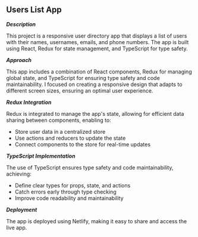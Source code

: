 <h2>Users List App</h2>

**_Description_**

This project is a responsive user directory app that displays a list of users with their names, usernames, emails, and phone numbers. The app is built using React, Redux for state management, and TypeScript for type safety.

**_Approach_**

This app includes a combination of React components, Redux for managing global state, and TypeScript for ensuring type safety and code maintainability. I focused on creating a responsive design that adapts to different screen sizes, ensuring an optimal user experience.

**_Redux Integration_**

Redux is integrated to manage the app's state, allowing for efficient data sharing between components, enabling to:

- Store user data in a centralized store
- Use actions and reducers to update the state
- Connect components to the store for real-time updates

**_TypeScript Implementation_**

The use of TypeScript ensures type safety and code maintainability, achieving:

- Define clear types for props, state, and actions
- Catch errors early through type checking
- Improve code readability and maintainability

**_Deployment_**

The app is deployed using Netlify, making it easy to share and access the live app.
